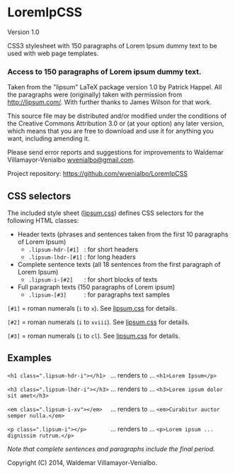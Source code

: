 LoremIpCSS
==========
Version 1.0

CSS3 stylesheet with 150 paragraphs of Lorem Ipsum dummy text to be used with web page templates.


### Access to 150 paragraphs of Lorem ipsum dummy text.


Taken from the "lipsum" LaTeX package version 1.0 by Patrick Happel. All the paragraphs were (originally) taken with permission from http://lipsum.com/. With further thanks to James Wilson for that work.

This source file may be distributed and/or modified under the conditions of the Creative Commons Attribution 3.0 or (at your option) any later version, which means that you are free to download and use it for anything you want, including amending it.

Please send error reports and suggestions for improvements to Waldemar Villamayor-Venialbo <wvenialbo@gmail.com>.

Project repository: https://github.com/wvenialbo/LoremIpCSS


CSS selectors
-------------

The included style sheet ([lipsum.css](https://github.com/wvenialbo/LoremIpCSS/blob/master/lipsum.css)) defines CSS selectors for the following HTML classes:

* Header texts (phrases and sentences taken from the first 10 paragraphs of Lorem Ipsum)
  * `.lipsum-hdr-[#1] ` : for short headers
  * `.lipsum-lhdr-[#1]` : for long headers
* Complete sentence texts (all 18 sentences from the first paragraph of Lorem Ipsum)
  * `.lipsum-i-[#2]   ` : for short blocks of texts
* Full paragraph texts (150 paragraphs of Lorem ipsum)
  * `.lipsum-[#3]     ` : for paragraphs text samples

`[#1]` = roman numerals (`i` to `x`). See [lipsum.css](https://github.com/wvenialbo/LoremIpCSS/blob/master/lipsum.css) for details.

`[#2]` = roman numerals (`i` to `xviii`). See [lipsum.css](https://github.com/wvenialbo/LoremIpCSS/blob/master/lipsum.css) for details.

`[#3]` = roman numerals (`i` to `cl`). See [lipsum.css](https://github.com/wvenialbo/LoremIpCSS/blob/master/lipsum.css) for details.

Examples
--------

`<h1 class=".lipsum-hdr-i"></h1> ` ... renders to ... `<h1>Lorem Ipsum</p>`

`<h3 class=".lipsum-lhdr-i"></h3>` ... renders to ... `<h3>Lorem ipsum dolor sit amet</h3>`

`<em class=".lipsum-i-xv"></em>  ` ... renders to ... `<em>Curabitur auctor semper nulla.</em>`

`<p class=".lipsum-i"></p>       ` ... renders to ... `<p>Lorem ipsum ... dignissim rutrum.</p>`

*Note that complete sentences and paragraphs include the final period.*

Copyright (C) 2014, Waldemar Villamayor-Venialbo.